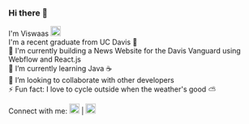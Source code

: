 ### Hi there 👋

I'm Viswaas
[<img height="20" width="20" src="https://github.com/ViswaasLP/Portfolio-II/blob/main/images/web-icon.png?raw=true" />](https://viswaasprabu.com) \
I'm a recent graduate from UC Davis 🏫 \
🔭 I'm currently building a News Website for the Davis Vanguard using Webflow and React.js \
🌱 I’m currently learning Java ☕ \
👯 I’m looking to collaborate with other developers \
⚡ Fun fact: I love to cycle outside when the weather's good ⛅


Connect with me:
[<img height="20" width="20" src="https://www.freepnglogos.com/uploads/linkedin-logo-design-30.png" />](https://www.linkedin.com/in/viswaasprabunathan/) | [<img height="20" width="20" src="https://www.freepnglogos.com/uploads/logo-gmail-png/logo-gmail-png-file-gmail-icon-svg-wikimedia-commons-0.png" />](mailto:visprabu@ucdavis.edu) 

